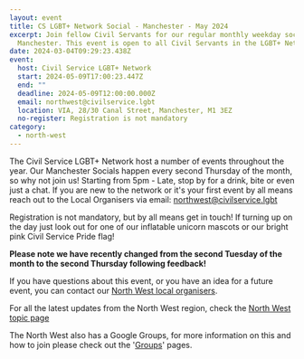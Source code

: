 ```yaml
---
layout: event
title: CS LGBT+ Network Social - Manchester - May 2024
excerpt: Join fellow Civil Servants for our regular monthly weekday social in
  Manchester. This event is open to all Civil Servants in the LGBT+ Network.
date: 2024-03-04T09:29:23.438Z
event:
  host: Civil Service LGBT+ Network
  start: 2024-05-09T17:00:23.447Z
  end: ""
  deadline: 2024-05-09T12:00:00.000Z
  email: northwest@civilservice.lgbt
  location: VIA, 28/30 Canal Street, Manchester, M1 3EZ
  no-register: Registration is not mandatory
category:
  - north-west
---
```

The Civil Service LGBT+ Network host a number of events throughout the year. Our Manchester Socials happen every second Thursday of the month, so why not join us! Starting from 5pm - Late, stop by for a drink, bite or even just a chat. If you are new to the network or it's your first event by all means reach out to the Local Organisers via email: [northwest@civilservice.lgbt](<mailto: northwest@civilservice.lgbt>)

Registration is not mandatory, but by all means get in touch! If turning up on the day just look out for one of our inflatable unicorn mascots or our bright pink Civil Service Pride flag!

**Please note we have recently changed from the second Tuesday of the month to the second Thursday following feedback!**

If you have questions about this event, or you have an idea for a future event, you can contact our [North West local organisers](mailto:northwest@civilservice.lgbt).

For all the latest updates from the North West region, check the [North West topic page](/topic/north-west)

T﻿he North West also has a Google Groups, for more information on this and how to join please check out the '[Groups](https://www.civilservice.lgbt/groups/)' pages.